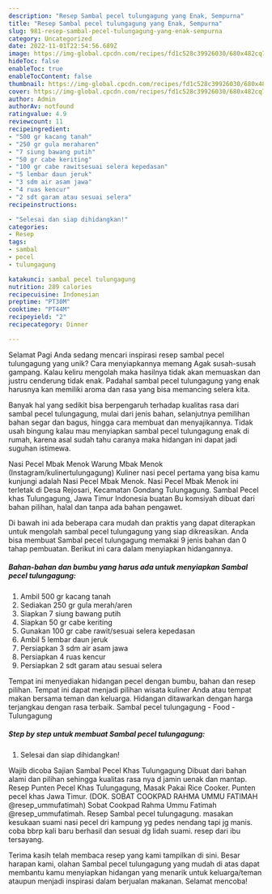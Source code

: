 ```yaml
---
description: "Resep Sambal pecel tulungagung yang Enak, Sempurna"
title: "Resep Sambal pecel tulungagung yang Enak, Sempurna"
slug: 981-resep-sambal-pecel-tulungagung-yang-enak-sempurna
category: Uncategorized
date: 2022-11-01T22:54:56.689Z
image: https://img-global.cpcdn.com/recipes/fd1c528c39926030/680x482cq70/sambal-pecel-tulungagung-foto-resep-utama.jpg
hideToc: false
enableToc: true
enableTocContent: false
thumbnail: https://img-global.cpcdn.com/recipes/fd1c528c39926030/680x482cq70/sambal-pecel-tulungagung-foto-resep-utama.jpg
cover: https://img-global.cpcdn.com/recipes/fd1c528c39926030/680x482cq70/sambal-pecel-tulungagung-foto-resep-utama.jpg
author: Admin
authorAv: notfound
ratingvalue: 4.9
reviewcount: 11
recipeingredient:
- "500 gr kacang tanah"
- "250 gr gula meraharen"
- "7 siung bawang putih"
- "50 gr cabe keriting"
- "100 gr cabe rawitsesuai selera kepedasan"
- "5 lembar daun jeruk"
- "3 sdm air asam jawa"
- "4 ruas kencur"
- "2 sdt garam atau sesuai selera"
recipeinstructions:

- "Selesai dan siap dihidangkan!"
categories:
- Resep
tags:
- sambal
- pecel
- tulungagung

katakunci: sambal pecel tulungagung 
nutrition: 289 calories
recipecuisine: Indonesian
preptime: "PT30M"
cooktime: "PT44M"
recipeyield: "2"
recipecategory: Dinner

---
```



Selamat Pagi Anda sedang mencari inspirasi resep sambal pecel tulungagung yang unik? Cara menyiapkannya memang Agak susah-susah gampang. Kalau keliru mengolah maka hasilnya tidak akan memuaskan dan justru cenderung tidak enak. Padahal sambal pecel tulungagung yang enak harusnya kan memiliki aroma dan rasa yang bisa memancing selera kita.


Banyak hal yang sedikit bisa berpengaruh terhadap kualitas rasa dari sambal pecel tulungagung, mulai dari jenis bahan, selanjutnya pemilihan bahan segar dan bagus, hingga cara membuat dan menyajikannya. Tidak usah bingung kalau mau menyiapkan sambal pecel tulungagung enak di rumah, karena asal sudah tahu caranya maka hidangan ini dapat jadi suguhan istimewa.

Nasi Pecel Mbak Menok Warung Mbak Menok (Instagram/kulinertulungagung) Kuliner nasi pecel pertama yang bisa kamu kunjungi adalah Nasi Pecel Mbak Menok. Nasi Pecel Mbak Menok ini terletak di Desa Rejosari, Kecamatan Gondang Tulungagung. Sambal Pecel khas Tulungagung, Jawa Timur Indonesia buatan Bu komsiyah dibuat dari bahan pilihan, halal dan tanpa ada bahan pengawet.


Di bawah ini ada beberapa cara mudah dan praktis yang dapat diterapkan untuk mengolah sambal pecel tulungagung yang siap dikreasikan. Anda bisa membuat Sambal pecel tulungagung memakai 9 jenis bahan dan 0 tahap pembuatan. Berikut ini cara dalam menyiapkan hidangannya.

<!--inarticleads1-->

##### Bahan-bahan dan bumbu yang harus ada untuk menyiapkan Sambal pecel tulungagung:

1. Ambil 500 gr kacang tanah
1. Sediakan 250 gr gula merah/aren
1. Siapkan 7 siung bawang putih
1. Siapkan 50 gr cabe keriting
1. Gunakan 100 gr cabe rawit/sesuai selera kepedasan
1. Ambil 5 lembar daun jeruk
1. Persiapkan 3 sdm air asam jawa
1. Persiapkan 4 ruas kencur
1. Persiapkan 2 sdt garam atau sesuai selera


Tempat ini menyediakan hidangan pecel dengan bumbu, bahan dan resep pilihan. Tempat ini dapat menjadi pilihan wisata kuliner Anda atau tempat makan bersama teman dan keluarga. Hidangan ditawarkan dengan harga terjangkau dengan rasa terbaik. Sambal pecel tulungagung - Food - Tulungagung 

<!--inarticleads2-->

##### Step by step untuk membuat Sambal pecel tulungagung:


1. Selesai dan siap dihidangkan!

Wajib dicoba Sajian Sambal Pecel Khas Tulungagung Dibuat dari bahan alami dan pilihan sehingga kualitas rasa nya d jamin uenak dan mantap. Resep Punten Pecel Khas Tulungagung, Masak Pakai Rice Cooker. Punten pecel khas Jawa Timur. (DOK. SOBAT COOKPAD RAHMA UMMU FATIMAH @resep_ummufatimah) Sobat Cookpad Rahma Ummu Fatimah @resep_ummufatimah. Resep Sambal pecel tulungagung. masakan kesukaan suami nasi pecel dri kampung yg pedes nendang tapi jg manis. coba bbrp kali baru berhasil dan sesuai dg lidah suami. resep dari ibu tersayang. 

Terima kasih telah membaca resep yang kami tampilkan di sini. Besar harapan kami, olahan Sambal pecel tulungagung yang mudah di atas dapat membantu kamu menyiapkan hidangan yang menarik untuk keluarga/teman ataupun menjadi inspirasi dalam berjualan makanan. Selamat mencoba!
